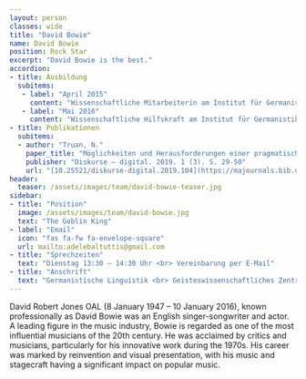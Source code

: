 ```yaml
---
layout: person
classes: wide
title: "David Bowie"
name: David Bowie
position: Rock Star
excerpt: "David Bowie is the best."
accordion:
- title: Ausbildung
  subitems:
   - label: "April 2015" 
     content: "Wissenschaftliche Mitarbeiterin am Institut für Germanistik der Universität Leipzig, Lehrstuhl für Germanistische Linguistik/Grammatik (Prof. Dr. Barbara Schlücker)"
   - label: "Mai 2016"
     content: "Wissenschaftliche Hilfskraft am Institut für Germanistik der Universität Leipzig bei Prof. Dr. Barbara Schlücker"
- title: Publikationen
  subitems:
  - author: "Truan, N."
    paper_title: "Möglichkeiten und Herausforderungen einer pragmatisch orientierten kontrastiven Diskursanalyse." 
    publisher: "Diskurse – digital. 2019. 1 (3). S. 29-50"
    url: "[10.25521/diskurse-digital.2019.104](https://majournals.bib.uni-mannheim.de/diskurse-digital/article/view/104)"
header:
  teaser: /assets/images/team/david-bowie-teaser.jpg
sidebar:
- title: "Position"
  image: /assets/images/team/david-bowie.jpg
  text: "The Goblin King"
- label: "Email"
  icon: "fas fa-fw fa-envelope-square"
  url: mailto:adelebaltuttis@gmail.com
- title: "Sprechzeiten"
  text: "Dienstag 13:30 – 14:30 Uhr <br> Vereinbarung per E-Mail"
- title: "Anschrift"
  text: "Germanistische Linguistik <br> Geisteswissenschaftliches Zentrum <br> Beethovenstraße 15, Raum 1412 <br> 04107 Leipzig"
---
```


David Robert Jones OAL (8 January 1947 – 10 January 2016), known professionally as David Bowie was an English singer-songwriter and actor. 
A leading figure in the music industry, Bowie is regarded as one of the most influential musicians of the 20th century. 
He was acclaimed by critics and musicians, particularly for his innovative work during the 1970s. 
His career was marked by reinvention and visual presentation, with his music and stagecraft having a significant impact on popular music.